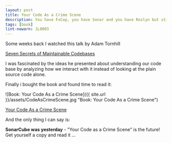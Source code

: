 ```yaml
---
layout: post
title: Your Code As a Crime Scene
description: You have FxCop, you have Sonar and you have Roslyn but still you face code quality issues? Here is the book you should read.
tags: [book]
lint-nowarn: JL0003
---
```


Some weeks back I watched this talk by Adam Tornhill

[Seven Secrets of Maintainable Codebases ](https://www.youtube.com/watch?v=0oDporwhToQ)

I was fascinated by the ideas he presented about understanding our code base by analyzing how we interact 
with it instead of looking at the plain source code alone.

Finally i bought the book and found time to read it:

![Book: Your Code As a Crime Scene]({{ site.url }}/assets/CodeAsCrimeScene.jpg "Book: Your Code As a Crime Scene")

[Your Code As a Crime Scene](https://www.amazon.com/Your-Code-Crime-Scene-Bottlenecks/dp/1680500384/ref=sr_1_1?ie=UTF8&qid=1487424204&sr=8-1&keywords=Your+Code+As+a+Crime+Scene)

And the only thing I can say is:

**SonarCube was yesterday** - "Your Code as a Crime Scene" is the future! Get yourself a copy and read it ...
